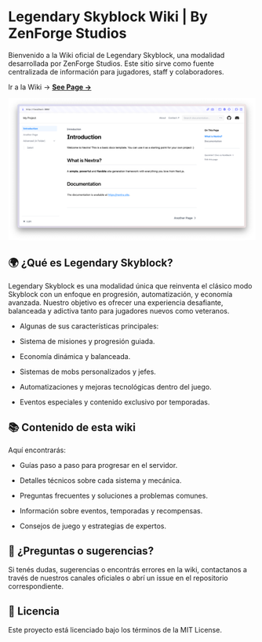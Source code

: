 # Legendary Skyblock Wiki | By ZenForge Studios

Bienvenido a la Wiki oficial de Legendary Skyblock, una modalidad desarrollada por ZenForge Studios.
Este sitio sirve como fuente centralizada de información para jugadores, staff y colaboradores.

Ir a la Wiki →
[**See Page →**](https://https://wiki.legendx.space)

[![](.github/screenshot.png)](https://https://wiki.legendx.space)

## 🌍 ¿Qué es Legendary Skyblock?

Legendary Skyblock es una modalidad única que reinventa el clásico modo Skyblock con un enfoque en progresión, automatización, y economía avanzada. Nuestro objetivo es ofrecer una experiencia desafiante, balanceada y adictiva tanto para jugadores nuevos como veteranos.

- Algunas de sus características principales:

- Sistema de misiones y progresión guiada.

- Economía dinámica y balanceada.

- Sistemas de mobs personalizados y jefes.

- Automatizaciones y mejoras tecnológicas dentro del juego.

- Eventos especiales y contenido exclusivo por temporadas.

## 📚 Contenido de esta wiki

Aquí encontrarás:

- Guías paso a paso para progresar en el servidor.

- Detalles técnicos sobre cada sistema y mecánica.

- Preguntas frecuentes y soluciones a problemas comunes.

- Información sobre eventos, temporadas y recompensas.

- Consejos de juego y estrategias de expertos.

## 📩 ¿Preguntas o sugerencias?

Si tenés dudas, sugerencias o encontrás errores en la wiki, contactanos a través de nuestros canales oficiales o abrí un issue en el repositorio correspondiente.

## 📄 Licencia

Este proyecto está licenciado bajo los términos de la MIT License.
